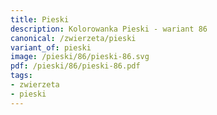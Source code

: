 ```yaml
---
title: Pieski
description: Kolorowanka Pieski - wariant 86
canonical: /zwierzeta/pieski
variant_of: pieski
image: /pieski/86/pieski-86.svg
pdf: /pieski/86/pieski-86.pdf
tags:
- zwierzeta
- pieski
---
```


